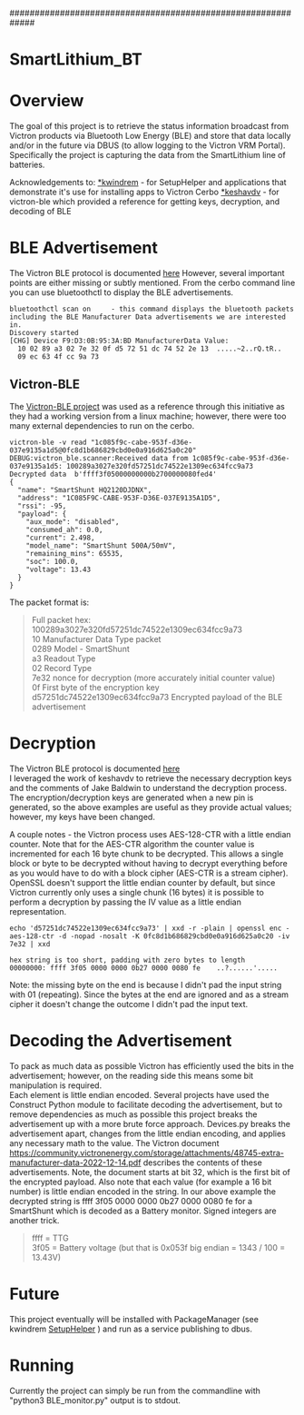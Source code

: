 #############################################################
# SmartLithium_BT

# Overview
The goal of this project is to retrieve the status information broadcast from Victron products via Bluetooth Low Energy (BLE) and 
store that data locally and/or in the future via DBUS (to allow logging to the Victron VRM Portal).  Specifically the project is 
capturing the data from the SmartLithium line of batteries.

Acknowledgements to: 
[*kwindrem](https://github.com/kwindrem/) - for SetupHelper and applications that demonstrate it's use for installing apps to Victron Cerbo 
[*keshavdv](https://github.com/keshavdv/victron-ble) - for victron-ble which provided a reference for getting keys, decryption, and decoding of BLE
    

# BLE Advertisement
The Victron BLE protocol is documented [here](https://community.victronenergy.com/questions/187303/victron-bluetooth-advertising-protocol.html) However, several 
important points are either missing or subtly mentioned.  From the cerbo command line you can use bluetoothctl to display the BLE advertisements.  

    bluetoothctl scan on     - this command displays the bluetooth packets including the BLE Manufacturer Data advertisements we are interested in.
    Discovery started
    [CHG] Device F9:D3:0B:95:3A:BD ManufacturerData Value:
      10 02 89 a3 02 7e 32 0f d5 72 51 dc 74 52 2e 13  .....~2..rQ.tR..
      09 ec 63 4f cc 9a 73 
  
## Victron-BLE

The [Victron-BLE project](https://github.com/keshavdv/victron-ble) was used as a reference through this initiative as they had a working version from a 
linux machine; however, there were too many external dependencies to run on the cerbo.

    victron-ble -v read "1c085f9c-cabe-953f-d36e-037e9135a1d5@0fc8d1b686829cbd0e0a916d625a0c20"
    DEBUG:victron_ble.scanner:Received data from 1c085f9c-cabe-953f-d36e-037e9135a1d5: 100289a3027e320fd57251dc74522e1309ec634fcc9a73
    Decrypted data  b'ffff3f05000000000b2700000080fed4'
    {
      "name": "SmartShunt HQ2120DJDNX",    
      "address": "1C085F9C-CABE-953F-D36E-037E9135A1D5",
      "rssi": -95,
      "payload": {
        "aux_mode": "disabled",
        "consumed_ah": 0.0,
        "current": 2.498,
        "model_name": "SmartShunt 500A/50mV",
        "remaining_mins": 65535,
        "soc": 100.0,
        "voltage": 13.43
      }
    }

The packet format is:
>Full packet hex: 100289a3027e320fd57251dc74522e1309ec634fcc9a73  
>10      Manufacturer Data Type packet  
>0289    Model - SmartShunt  
>a3      Readout Type  
>02      Record Type  
>7e32    nonce for decryption (more accurately initial counter value)  
>0f      First byte of the encryption key  
>d57251dc74522e1309ec634fcc9a73 Encrypted payload of the BLE advertisement  
    
# Decryption
The Victron BLE protocol is documented [here](https://community.victronenergy.com/questions/187303/victron-bluetooth-advertising-protocol.html)    
I leveraged the work of keshavdv to retrieve the necessary decryption keys and the comments of Jake Baldwin to understand the decryption process.  
The encryption/decryption keys are generated when a new pin is generated, so the above examples are useful as they provide actual values; however, my keys
have been changed.  

A couple notes - the Victron process uses AES-128-CTR with a little endian counter.  Note that for the AES-CTR algorithm the counter value is 
incremented for each 16 byte chunk to be decrypted.  This allows a single block or byte to be decrypted without having to decrypt everything before as you would have to
do with a block cipher (AES-CTR is a stream cipher).  OpenSSL doesn't support the little endian counter by default, but since Victron currently only 
uses a single chunk (16 bytes) it is possible to perform a decryption by passing the IV value as a little endian representation.

    echo 'd57251dc74522e1309ec634fcc9a73' | xxd -r -plain | openssl enc -aes-128-ctr -d -nopad -nosalt -K 0fc8d1b686829cbd0e0a916d625a0c20 -iv 7e32 | xxd

    hex string is too short, padding with zero bytes to length
    00000000: ffff 3f05 0000 0000 0b27 0000 0080 fe    ..?......'.....

Note: the missing byte on the end is because I didn't pad the input string with 01 (repeating).  Since the bytes at the end are ignored and as a stream cipher it doesn't 
change the outcome I didn't pad the input text.

# Decoding the Advertisement
To pack as much data as possible Victron has efficiently used the bits in the advertisement; however, on the reading side this means some bit manipulation is required.  
Each element is little endian encoded.  Several projects have used the Construct Python module to facilitate decoding the advertisement, but to remove dependencies as much
as possible this project breaks the advertisement up with a more brute force approach.  Devices.py breaks the advertisement apart, changes from the little endian encoding, 
and applies any necessary math to the value.  The Victron document https://community.victronenergy.com/storage/attachments/48745-extra-manufacturer-data-2022-12-14.pdf describes
the contents of these advertisements.  Note, the document starts at bit 32, which is the first bit of the encrypted payload.  Also note that each value (for example a 
16 bit number) is little endian encoded in the string.  In our above example the decrypted string is ffff 3f05 0000 0000 0b27 0000 0080 fe for a SmartShunt which is decoded 
as a Battery monitor.  Signed integers are another trick.
>ffff = TTG  
>3f05 = Battery voltage (but that is 0x053f big endian = 1343 / 100 = 13.43V)

# Future
This project eventually will be installed with PackageManager (see kwindrem [SetupHelper](https://github.com/kwindrem/SetupHelper) ) and run as a service publishing to dbus.  

# Running 
Currently the project can simply be run from the commandline with "python3 BLE_monitor.py" output is to stdout.


